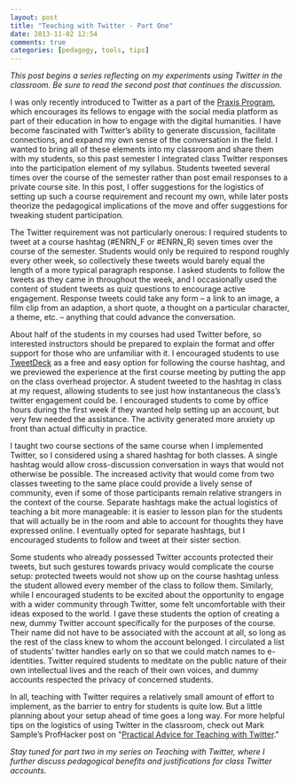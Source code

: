 ```yaml
---
layout: post
title: "Teaching with Twitter - Part One"
date: 2013-11-02 12:54
comments: true
categories: [pedagogy, tools, tips]
---
```

<em>This post begins a series reflecting on my experiments using Twitter in the classroom. Be sure to read the second post that continues the discussion.</em>

I was only recently introduced to Twitter as a part of the <a href="http://praxis.scholarslab.org/">Praxis Program</a>, which encourages its fellows to engage with the social media platform as part of their education in how to engage with the digital humanities. I have become fascinated with Twitter’s ability to generate discussion, facilitate connections, and expand my own sense of the conversation in the field. I wanted to bring all of these elements into my classroom and share them with my students, so this past semester I integrated class Twitter responses into the participation element of my syllabus. Students tweeted several times over the course of the semester rather than post email responses to a private course site. In this post, I offer suggestions for the logistics of setting up such a course requirement and recount my own, while later posts theorize the pedagogical implications of the move and offer suggestions for tweaking student participation.  

The Twitter requirement was not particularly onerous: I required students to tweet at a course hashtag (#ENRN_F or #ENRN_R) seven times over the course of the semester. Students would only be required to respond roughly every other week, so collectively these tweets would barely equal the length of a more typical paragraph response. I asked students to follow the tweets as they came in throughout the week, and I occasionally used the content of student tweets as quiz questions to encourage active engagement. Response tweets could take any form – a link to an image, a film clip from an adaption, a short quote, a thought on a particular character, a theme, etc. – anything that could advance the conversation.  

About half of the students in my courses had used Twitter before, so interested instructors should be prepared to explain the format and offer support for those who are unfamiliar with it. I encouraged students to use <a href="http://tweetdeck.com/">TweetDeck</a> as a free and easy option for following the course hashtag, and we previewed the experience at the first course meeting by putting the app on the class overhead projector. A student tweeted to the hashtag in class at my request, allowing students to see just how instantaneous the class’s twitter engagement could be. I encouraged students to come by office hours during the first week if they wanted help setting up an account, but very few needed the assistance. The activity generated more anxiety up front than actual difficulty in practice.  

I taught two course sections of the same course when I implemented Twitter, so I considered using a shared hashtag for both classes. A single hashtag would allow cross-discussion conversation in ways that would not otherwise be possible. The increased activity that would come from two classes tweeting to the same place could provide a lively sense of community, even if some of those participants remain relative strangers in the context of the course. Separate hashtags make the actual logistics of teaching a bit more manageable: it is easier to lesson plan for the students that will actually be in the room and able to account for thoughts they have expressed online. I eventually opted for separate hashtags, but I encouraged students to follow and tweet at their sister section.  

Some students who already possessed Twitter accounts protected their tweets, but such gestures towards privacy would complicate the course setup: protected tweets would not show up on the course hashtag unless the student allowed every member of the class to follow them. Similarly, while I encouraged students to be excited about the opportunity to engage with a wider community through Twitter, some felt uncomfortable with their ideas exposed to the world. I gave these students the option of creating a new, dummy Twitter account specifically for the purposes of the course. Their name did not have to be associated with the account at all, so long as the rest of the class knew to whom the account belonged. I circulated a list of students’ twitter handles early on so that we could match names to e-identities. Twitter required students to meditate on the public nature of their own intellectual lives and the reach of their own voices, and dummy accounts respected the privacy of concerned students.  

In all, teaching with Twitter requires a relatively small amount of effort to implement, as the barrier to entry for students is quite low. But a little planning about your setup ahead of time goes a long way. For more helpful tips on the logistics of using Twitter in the classroom, check out Mark Sample’s ProfHacker post on "<a href="https://chronicle.com/blogs/profhacker/practical-advice-for-teaching-with-twitter/26416">Practical Advice for Teaching with Twitter</a>."   

<em>Stay tuned for part two in my series on Teaching with Twitter, where I further discuss pedagogical benefits and justifications for class Twitter accounts.</em> 
